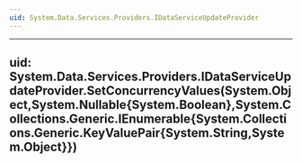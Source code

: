```yaml
---
uid: System.Data.Services.Providers.IDataServiceUpdateProvider
---
```


---
uid: System.Data.Services.Providers.IDataServiceUpdateProvider.SetConcurrencyValues(System.Object,System.Nullable{System.Boolean},System.Collections.Generic.IEnumerable{System.Collections.Generic.KeyValuePair{System.String,System.Object}})
---
